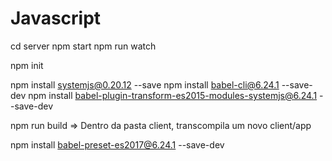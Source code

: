 # Javascript

cd server
npm start
npm run watch

npm init

npm install systemjs@0.20.12 --save
npm install babel-cli@6.24.1 --save-dev
npm install babel-plugin-transform-es2015-modules-systemjs@6.24.1 --save-dev

npm run build  => Dentro da pasta client, transcompila um novo client/app

npm install babel-preset-es2017@6.24.1 --save-dev
